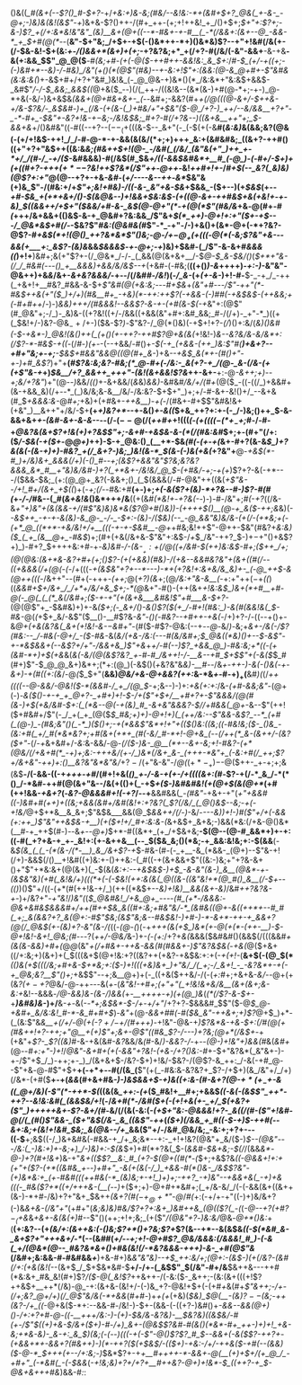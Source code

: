 ()&((*_#(&+(--$?()_#-$+?-*+/_+&:+)&-&;(#&/--&!&:-*+(&#+$+?_@&(_+-&-_-@+;-)&)&(&!(&$"-+_)&+&-$?()++-/(#+_++-(+;+!++&!_+_/()+$+;_$+"+:$?+;-&-)$?_+(/+:&*&!&"&"_(&)__&+(@+((--*-#&+-+-#__(_-*(/&&+:(&+--@_-&&-*_+_$+#(@(*--_(__&"-$+"&;_/+$+-+$(-()&*++-*+)()&*&)$?--+"+!&#(/&(+-(/-$&-&!-$+(&:_+-/()&&+*(&+)+(+;_-+?&?&;+*_+(/+?-#(/&/(-&"-&&+__-&-+&__-&(+:&&_$$"_@_@($__-#_(&;+#-(+(-@($-++#++-&&!&:_&_$+:_/_#-$_(+/-+((+;-(-)&#+*--&)-/-#&)_/&"(+()(*(@$"(#&)--+-&:+!$"+:(&&:(@-&_@+#+-$"&#&(&:&:&(_)+-&$+#+/+?+"&#_)&!&_(-_@_@&-+)&*()(*_/&:&*+"&:&$+&&$-_&#$"_/-/-$_&&;_&&$((_@+&($_--)(/(_++-/((&!&--(&*(&-)+#(@-*+;-+-)_@-*+&(-&/-)&+&$&*_(&&_+(@+#&+&+-_(--*&#+;-&&?(#+*_+(/_@(((@-&+/-$++&-+/&-$?&/-_&$&#-)+_(/&-(+(&-(_)+#&/+"+$&"($-@_/+?-)_++/--&/&&__+?+"-_-*-#+_-$&"+-&?+!&-+$-$&;-/&!&$&;_#+?-#(/+?&--)((&+&__++"+;_$-&&+&*+/()&#&"((-#((--+?--($--_(+$(((&-$--_&+"(-_(-$(+(-&__#(_&:&)_&(&&;&?(@&(-(+/+!&$-++!_/_/-#-@-*-+-&&(&(&/(*+;+)+++_&:+(&#&#&;_((&+?-++#()((+"+?+"&$++((&:&_&;(#&++$+!(@-_-/&#(_(/&/_(&"&(+"_)++_+-*+/_/(#-/_-+/($-_&#&&&)-#(/&$(#_$&*+/((-&&$&#&*+__#_(-@_)-(-#+/-$+)+(+((#+?-++$+(+*--$?&!++$?&*(/$"++-@++-*&!_++#+!+-_/_#+$(--_&?(_&)&)(@$?+:+"_@(@--+?+-+&_-&#_-(*+/----&--++*-_&*_$&"&(+)&_$"-/(#&:+/+*$"+;&!+#&)-/((-&-_&"+&-$&*+$&&_-($+--)(+_$&$_(+--*+#-$&_+(+*+&+/()-$(&_@&--)+!&&+$&:&$-(+((@-&+-++_#&$+&(+&!+-+-&)_$_((&&++/+$+"($&&_/+#-&-_&$(@-@+"(*-+(@(*$"(#&/&*+&_-_@(#+*-#(*+++/&+&&+(()&$-&-+_@&#+?&:&&_/$"&+_$(*_++)-@+!+:+"($+-+$---/_@&*&$+#(/-_-$&?$"_#&:(@&#&(_#$"-*_-+"-/-)+&()+(&*-@+(-*+?&?-@$?-#_+&$(*+!(@()_++?&*&*$"()&;-@-/+$-@_+(+((($-@(*(-&;$?&"+&---&&(+___+:_&$?-(&)&_&&_$&&&$_-_+-@+;-+_)&)+$&#-(_/$"-&-&+#_&&&((_)+!+__)&#+;&(+"$?+-(/_@&*_/-/-_(_&&(@(&+&+__/-$_@-$_&-$&/()_(_$+*+"&-(/_/_#&#(---()_+__&&&)+&&/&/&$--+_(+&#-(-#&;(__((+()_)-&_++++)_-+:-)_-&"&"_-_@&++)+&_&_/&+-_&+&?&&&/_-+--/(/&#_#-/&!_)(*-/_&-*(+_(+-&-_)+!-#-__$-_-+_/_-++(_+&+!+__#&?_#&&-&-$+*$"&#(@(+&:&;---#+$&*+_(*&"+#---/$"-++"(*-#&$++&(+"($_)+/+)(#&__#+_-+&)(*-++:++$?(-+&&-(*-)___#_#(*-+&$&$-(++&*&;+(-#+#++_/-)-)_&&)+++/(#&&&!--&&$?-&-+-(+#(&-$(-+_&"+:(@$"(#_@&"+;-/_)-_&)&-((+?&!((+/-/&&((+&&(&"+#+:&#_&&;_#-/(/+)-_+"-*_)((+(_$&!+/-)&?-@&$_-+/+$-)($&-$?_)-_$"&?-/_@(*()&)(-+$+!+?-_(/_)()+:&/(*&*_)()&#(___-$-+&*-)_@&!(&()++(_(+()(+-++?-++#$?_@+&(&(_+!&!-)_&--&?&/&-&/&*+:(/$?-*-#&$-+((_-(/_#-)(+-_-(--+&&/_-_#()+*-$(-+_(+&&-(++_)&:$"_#(__)+&+?--+#+"&;+-+;__-$&$+#_&&"&&_@((_@(#+_&*-)+&_--+&$_&(*+-(#()+"-+-)+#_&$?_)+"+__(_#$?&:&;&?-#&;(*_@-#+(-/&:-_&(+?-+_/(@-_&-(/&-(+(+$"&-+_+)_$&__/+?_&&++_+++"-(&!(&+&&!$?&_++-&+-__+:-@_-&++;+)--+;&/+?&"_)+"(@-_-)_&&/_(()_+-&+&&/(*&*&)_&&)_-&#&#_/&/+/(#+_(@($_-((-((/_)+&&#+(&-+&&_&)(/+--*_(_)&/&;&-&__/&/-/&:&?-$+$+"_)+;+/-#-&+-&!()+/_--&+&(#_$_+&&&:&-_@_#+;_+&)+(+#&+-_++&__)-+(-_/(#&+-#+$$"&#&!&+(+&"_)__&++"+/&/-$+__(+_+)&?+*--_+-&()_+-&((_$+&_++?+:+-(-_/-)&;()++_$-&-&&+&+_+-(&#-&+-&-&--_--(/_-_$(--@(/($_++#+_+!(((_(-(+((($(-(*+_-$+;_#-/-#-+_@&?&*(&+*$?+!&(+)+?&$$"+;-&+#-+&$&-&-(*(/(#&:&#_$+;+-(#+"(/+:($_/-$&(-+($+_-@_@+)_++)-$-+_@&:()_(__+*-$&*(#(-(+-+(*&+-#+?(&-&_$_)+?&(&(-(&-+)+)-#&?_+(/_&+?-)&;_)&!(&-*_$(&-(-)&(+&(_+?&"+__@-_+*&$(*-#_)+/&)&+_&&&(/+)(-()_#--+;(&$?+&&"&"$?&;&?&?&&&_&*_#__+"&)&/&#-)+?(_+*&+-/&!&/_@_$-(+#&/-*+;-+(+_)$?+?-&(-+*---/($&&-$&;_(+:(@_@+_&?(-&&+;()_(_$(&&&(/-#-@&"++((&(_+$"&--/+!_#+/(&+_+$((_)+(-*+;(/-*-#&:+#__(+-)+;_+(-&($?+(&)-*+?&--#-)$?-#(#(_+-_/-/_#&--(_#(*&+&!&*()&*+++/&__((+(&_#(*&!+_-*+?&(-*-)-)-#-/&"+;_#(-+?_((/&-&*+"+)&"+(_&(&&-+/(#$"&)&)&*&($?_@+#()&)_)-(+_+++$()__(@-+_&($-++;&*&)(-_-&$++_-+-+-&(&)-&_@-_-/-_-$+:-(&)-/($&)(--_-@_&&"&)&/&-(+(/-(+*&;+(-(+*_@_((*+*-+&/&!+/+__(((-+-+-$&#__-@+_+#&;&!++$"-@++-$&"(#&?+_&:&)($_(_+_(&__@+_-#&$_)+;(#+(+&(/&+&-$"&"+:&$-/_+_$_/&"-++?_$-)+$-$+"()+&$?+)_)-#+?_$++++&:+#-+-*&)&#-/-(_&-$__+:+$(/_@((+/&#_-_$(++)&:&$-#+;($++_/+;(@(@&:(&+*&-&?+#+(+;()$?-_(+(+&&_)(#&)-/_(+&--&&_#&?&"+(&+_((#(/--((+&&&(/+(_@(-(*-/+(((-*+(&$&"+?+--*---)-*+(+?&!+:&+&/&_&)+-_(-@_++$-&(@++(((*-/&++"--(#+(-+++_-(++;_@(*+?_)(_&*+;(@_/&:+"&-&__(-_+:+"+$+(-$+_((_)((_&&#+$+/&+_/_/+*+/&/+&_$+;-*(@_&+"-#()-(++(&+*+!&:&$_)&+(*+#__+#-@(-_@(_(_(*_&(/&#+;($-+-_+"(+(_&+&___&#&!$"+#___&-$+?-*(@(@$"+_-$&#&)+)+-&_($+;(-_&+/()-&()$?($(+_/-#+!(#&:_)-&(#(&&!&(_$-#&-_@(*(*+$+_&/-&$"($__()-__#$?&*_-&"-(_)(-_#&?--+#++_-+&(*-/+)+?-/-((--+()+-&*_@+(+&(_&?&(_&+(+!&!-&-$-$&#+"-*(#($-#$?-@&:(--$+$_--@-_&/_)-_&;+_&+-/&(-/$?(#&:--_/-#&(-@+/_-($-#&_-&(*&/($+$&-_/&:(-_--#(&_/&#+;_$_@&((*&)()+--$-&$"-+-*&$&&_+(--&$?+/+"-/&&+&_)$"_+&*+_+/-#(--)$?_+&&_@_)-#&:&;+*((-(+(&#-*+)+$(+&_&(_&(-&/(@(&$?&?_+-#-#_/&++!-/-__&--+#_$+$$"+(-&($_$_#(#+)$"-$_@_@_&+)&*+;(*+:(@_)(-&$()(*+*&?&"&_&)-__#-_-/&_+-++-)-&(*-*()&(-+-&+)-+(#((+:(&_/-@_(_$_$+"(__&&)_@&/+&-@+&&?(++:_&-*&_+-_#-$+)_+($__&#_)(_(/_++((((--@-&&/-@&!($-*(&&#-/_+_/(@_$-_+;&--)-)+:_+&(+:+:_/&-_(+#-&&;&"_-(@+(-)-*&_($()-+-+_+_@+?-_+#+)+!-$-/+($"+$+/__+#+?+_-_$"&&&/(@(#(&-)+$(+&/&#-$+:(_(*&--@(-+(&)_#_-&+&"&&&?-$_/_/+#_&&(_@+*-&--$"(++!($+#&#+/$"(-_/_+(_+_(@($_$_#&;+)+)-@+!+)(_(++/&:--$"&&-&$?_--*_(+#(_(@-)_-(#&;&"()(_-*_)($()+;-+(*&&$"&*+!+"+(($()&:((&;((-#&!&;($-_()&_-(&:+#(_+/_#(*&*&?+;+#(&+(+*+_(#(-&/_#-*+!-@+&_(--(/++(*_&-(&++/-(&?($+"-_(/-*+*&+&#+/_-&:_&-&&/-@-_(/($-)&-_@__(*+--&+-&;+!-#&?-(+*(@&/(/+&+#(*_-+)+;&:-+++&/(+-/_)&*(/&+_&-_(+++-*&"+_(-&:+#(/_++;$?+/&+&"-++)+:()__&?&"&*&"&/_+$?-/($+"&-&"-/_@(_($+*-_+)-$-@($++-_+-+;+;&(&$__-/(-&&-((-+_+++-+#_/(#+!+&(*()_+-/-&-+(+-/+((((&+:(#-*$?-+(/-*_&_/-*(*()_/-*&#-++#(@(&+"&--/&(+(()+(_-+$_+($-)&#&#&!(+(@+$(&(@+*_(+#(++!&&_-+&+?_(-_&?-@&&&#+!(-+?_/--+__&&#&&(*_-(#&"-*+&+-+"(*+"+&&#((-)&#+#(++)+_((&;+_&&(&_#+/&#_(&!+:+?&?(_$?(/&/_(_@()&$--&;-*_+(-+!&/_@+$+*&__&_&+;$"&$&___&&(@_$_&&++/(/-)_-&/-*---&_)_)+!-)_#_($"+/+(-&&(+:++_)$"&"++&$&-+__)(+($+!+/_#+:&:&-(*&+&$+_&+&;-)&&(*&:(/+&-@()&*(__#-+_++$(#-)_--_&_+--@+)_$+*-#((&*+_(+_/+$&+&;__-$(@--(@-#_&&*+)+-+:((-#(_+?+&-+_+-_&!+:(+-&++&__(--_$($&_&;()(*&;-+_&&:&!&;+:-$(&&__(-&_$(&_(_(_-(*(&-/(*-__)_&_/&+$?-+_$-#&-(#-(-_+__-&_(*&&-_(@+)--$"&-+!(/+)-&&$(/()__+!&#((+)&:+-()++&:-(_#((-+(&+&&+$"((&:-)&;+"+?&-&+()+"$"+*&:&+(@(&+)(_-$(&(*&:+:--_+&$&$-)+$_-&-&"(&-)_&__(@&*-+-(&$&"&)(+_#(_&!&/+*_)(((*+(-(-$&!(++:&(&(_@((&-((&"&!+*(@_#()_&__(/-$+--(()_)()$"+/((-(+*(#(++!&-+/_)(++((*&$+--_&)+!&)__&&(&+-&)_/&#_++?&?&-+_-)+/&?+"_-+"&!_/_)&"(_(*_$_@&#&!_/+&_@+_----(#_(+*-/&&&:-@&+&#&$&&_&_#+/+_+(_#_++$&_&((#+:&;+#&"&/-*_(&#&((@+-&((++*+--#_#(_+;_&(&&?+?_&(@+:-#$"_$&;(&$"&;&--#&$&!-)+#-)-*-&+*-++-+_&&+?(@(/_@&$(+-(&)+?-_&"(&-/(*((-_(@-(_)(-+*+_++(_&(+$_)&*(+-@(+(*-(++-__)-$_-_@+!&!-&+!_@&;(#---*$?($_++/-@&/_&-)+-_(-(+:_/+?+_&(_&&&($&#&#()(&&$(/(((&&#_+(&(&-&&)+#+(_@_@_(&"_+(/+#&+-++&-&&*(#(#&*&+-)$"&?&$&(_-_+&(_@($+&+((/+:&;+)(&+)+(_$(((&+$(@+!&:+?((&?++(+&?-+&$&:+:+(-*+(+!-*(__&+$(-(@_$(*___(()&(+$(((/&;+#+&-$+*&;+:($-)+!(((+&)&+_)+"&/_/(_+;-/_&+!_-_-&?&*+-+(-+_@&;&?__$"()+;_+&$$"--+;&__@+)+(-_((+&($++&/-/(-(_+:_#+;+&+&-_&/_--@+(+(&_$?(+-+$?_@&/-@-++*---*&(_+-_(*&"&!-_+#+;(_+"+"(_+!&!&+&/&__(&*_+(&+;&-&:+_&!--&&&*-/_@-&&)&-(&-/_)&&(*+*-__++++_-_+)(+(@_)&*(_(*(/$?-&-$+-_+___)&#&)&-_)+/__&-_+-_&(-_-*+;&$&*-$-/+-+/+"_/+?+?_-_$&&&#_$$"($-@_$_@-+&#+_&/&:&!_#-*-&_#+#+$_)-_&"_+(@_-&&+#_#_(-#($&_&"-++&+;+)$?_@+$_)+*-(_(&:$"&_&__+(/+/-@(+(-$?+/-$+/(#+++)-_+!&"-@&-+*_)$?&*&-+&-$+:(/_#(@(+(#&++!+?-++;+"_@__+(+)$"+;&+-@$"(_(#&_$?-/---)+?&;(@+*(/&$+*-+(+&"+_$?-_$?((&)_#-&-+&(&#_-&?_&&/&_(#_-&/_)-&&?-/-_+-_-(@-)+!&"+)&&(#_&(_&#+_(@--_#+:+"-)+!_/_@&"-&+#+(+(-&&"+?&!-(+&-/+?()&:-#_+-$+"&?&*(_&"&+-)-+-/$"+$_/_)-++;+-_)_/(&+&+$-/&?-$+)+!&/-$&?-/(@$?-&_++:_/-&(-+#_@--$"+&_-_@-#$"+$+__+(-+*+--#(/(&_(__$"(+(_-#&:&-&?&?+_$?-/+$+)(&_/&"+/_/+)(/&*-(+#($__+-+(_&&_(#+&+#&*-)-)&$&&+$-+_)&_((+:&-(#-&+?(@-$+*(+_-+$-&((_@+/&)(-$"(*-++*-$(*((&(&*_++:-(+*($_#&!+__#+;+&&$_((-&(-(&$$"_++*-++?--&!&:&#(_(&&$&/+!_(-/_&+#(*-/&#($+(-(+!+&(+-_+/_$(+&?+($"_)+++++&+-$?-&+/(#-_&/(/(&(-&:(*-(+$+"&:-@&&&!+?-_&((/(#-($"+!&#-@(/(_(#()$"&&-_($+"&$(/&-_&_((&$"-++*(*($+)(/&&_+_#((-$_-+)_$-++#(--&+:&;+(&!+!&#_$&;_&(@&--/+*_&&($"+/-/&#_@&/&;_-&:+;+?+---((-$__+;&$((-/_)&+&#&(-#&&-+_/+_&;&*--+:-_+!+!&?(@&"+_&/($-)_$--(@&"---/&:(_-)&:+)+-&;+)_/-)&)+:-$(&_$+)+#(*+?&(_$-(_&&#-$&+&;-$(/_/(&&_&*-@-)+?(#+!&+_)&-+"_&+(($$?__&:_#_(+?-$(@+((#(*-(_$+;+&$?&_((-@&&+!+:+(+"+($?-(+*((&#&_+--)+#+"_-&(+(&(-/_)_+&&-#(*()&-_/&$$?&"-(+)&*&:+_(+-#&#(((++#&(-*_(&)&;+-+!_)+)+;-++?_-+)&"--+&&+&(_-+)+&(((-_#&($?+*((+/+$+$+&-(__(--)_+($+;+)-@+#+*&#+;(_+/&-&/_/(-(-&&(&+((&++(&-)-*+#-/&)+?+"&+_$&++_(&+?(#($-+_@+*$"_-_@_/_#(_+:(-+/+-+"((-)+)&/&$+?($-)&_&+&-(/&"+"_(+#+"(*&;&)&)_#&/$?+?+:&+_)&#++&_(@(($?_(_-(*(*-@--+?_(+#$?-_($_+&*&_+&+-&(&(+)_#--$"()(++;+!+;&;_(+($"_/(@&"+?_-_)&:&/_@&_-@+*()&:_+(__(+:&?--(+_(&/+:(*&*++&:(-()&;$?+*()+?&;$?+_$?(&--+*--&(&$&_((-$(*&#_&-_&+$?+"+++&+/-*_(--(&_#_#(_+/--+;+!-@+#$?_@&/&&&:(/&&&!_#_)-(-&(_+/(@&*(@--_#&?&*&+()+#&(&!(/-*&?&&&-+++)-&-_+#(@$"&_(/&#+;&:&&-#-#&#&&_+___)+&-#+)&_&"&"&)--+$_++:&/+;(@+:-(&$-)(+(/&?-(&#(/+:(+&(&!(-_-(&+$_/_$+$&*&#-$__+/-/+-(_&$$"_$(/&"-#+/&__$&++&---++#(*&:&+_#&_&!(#+)$?_/($-@(_&!$?_$+$+&++-/(-&:($-_&++;-(&:(&+(((+!$?++&$+__++*(/&)-@_-+:(&+&-(&!+/-(-)&_+?-@&!+$+(-(+#_+_&(#+_$"&++;-/+-(/+;&?_@+/+)(/_@$"&/&$($-*+&&_(#_+_#-)+_+(+_(+&)(*_$&)_$_@(__-_(&)$?--($&;-++(&?-/_+_((*-@+&($-*+:--&&-#-/&!-)-$+-(&&-(-((+?-)&#()+*-&_&--&&(@+)()-/+:+?+#-@-((_-__+_++/&:-)-(+)-$&/&-&?&)-__$&?&)((&$&/-#(+-/$"_$((+)+&-$_/&+($+)-#-/+)_&+-(@&$$?&#-#(&()(*&*-#+_++-)+)+!_+&-&;+*&-&)-_&-+:_&_$_)(_&;(-(--)(((_-+_(_-$"-@()$?$?_#_$--&&_+(-&_($$?-++?+-(+&&+*+-&&+?(#&++)-)(*-++?($(+_$&$_/-(($+)-+&:-/+/-++&($-+_#(--(&_&)($-@-*_$+++*_(+--/+:&;-)_$&*$?+-+_+__#++++-*-&&+_-_@(__(+)+$+/(+_@_/_-+#+"_(-*&#(_-(-$&&_(_-+!&;&)+?+/+?+__#++&?-@+)+!&*-$_((++?-+_$-@&+&+++_#_&_)&&-#_:_:
